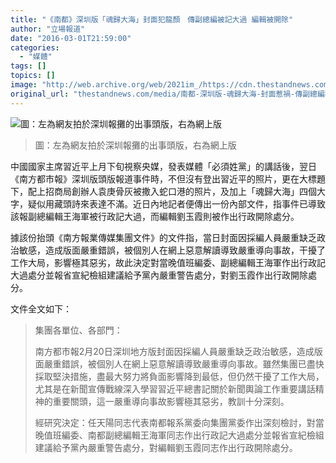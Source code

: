 ```yaml
---
title: "《南都》深圳版「魂歸大海」封面犯龍顏　傳副總編被記大過 編輯被開除"
author: "立場報道"
date: "2016-03-01T21:59:00"
categories:
  - "媒體"
tags: []
topics: []
image: "http://web.archive.org/web/2021im_/https://cdn.thestandnews.com/media/photos/cache/12715198_928754940543460_903751658377789738_n_aurD7_1200x0.jpg"
original_url: "thestandnews.com/media/南都-深圳版-魂歸大海-封面惹禍-傳副總編被記大過-編輯被開除"
---
```

![圖：左為網友拍於深圳報攤的出事頭版，右為網上版
](http://web.archive.org/web/2021im_/https://cdn.thestandnews.com/media/photos/cache/12715198_928754940543460_903751658377789738_n_aurD7_1200x0.jpg)

> 圖：左為網友拍於深圳報攤的出事頭版，右為網上版  

中國國家主席習近平上月下旬視察央媒，發表媒體「必須姓黨」的講話後，翌日《南方都市報》深圳版頭版報道事件時，不但沒有登出習近平的照片，更在大標題下，配上招商局創辦人袁庚骨灰被撒入蛇口港的照片，及加上「魂歸大海」四個大字，疑似用藏頭詩來表達不滿。近日內地記者便傳出一份內部文件，指事件已導致該報副總編輯王海軍被行政記大過，而編輯劉玉霞則被作出行政開除處分。

據該份抬頭《南方報業傳媒集團文件》的文件指，當日封面因採編人員嚴重缺乏政治敏感，造成版面嚴重錯誤，被個別人在網上惡意解讀導致嚴重導向事故，干擾了工作大局，影響極其惡劣，故此決定對當晚值班編委、副總編輯王海軍作出行政記大過處分並報省宣紀檢組建議給予黨內嚴重警告處分，對劉玉霞作出行政開除處分。

文件全文如下：

> 集團各單位、各部門：
> 
> 南方都市報2月20日深圳地方版封面因採編人員嚴重缺乏政治敏感，造成版面嚴重錯誤，被個別人在網上惡意解讀導致嚴重導向事故。雖然集團已盡快採取堅決措施，盡最大努力將負面影響降到最低，但仍然干擾了工作大局，尤其是在新聞宣傳戰線深入學習習近平總書記關於新聞輿論工作重要講話精神的重要關頭，這一嚴重導向事故影響極其惡劣，教訓十分深刻。
> 
> 經研究決定：任天陽同志代表南都報系黨委向集團黨委作出深刻檢討，對當晚值班編委、南都副總編輯王海軍同志作出行政記大過處分並報省宣紀檢組建議給予黨內嚴重警告處分，對編輯劉玉霞同志作出行政開除處分。